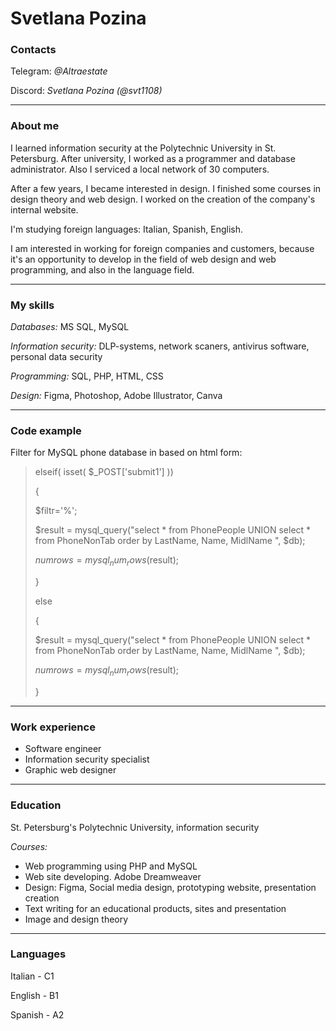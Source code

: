 # Svetlana Pozina 
### **Contacts**

Telegram: *@Altraestate*

Discord: *Svetlana Pozina (@svt1108)*

___

### **About me**

I learned information security at the Polytechnic University in St. Petersburg. After university, I worked as a programmer and database administrator. Also I serviced a local network of 30 computers. 

After a few years, I became interested in design. I finished some courses in design theory and web design. I worked on the creation of the company's internal website. 

I'm studying foreign languages: Italian, Spanish, English. 

I am interested in working for foreign companies and customers, because it's an opportunity to develop in the field of web design and web programming, and also in the language field.

___

### **My skills**

*Databases:* MS SQL, MySQL

*Information security:* DLP-systems, network scaners, antivirus software, personal data security

*Programming:* SQL, PHP, HTML, CSS 

*Design:* Figma, Photoshop, Adobe Illustrator, Canva

___

### **Code example**

Filter for MySQL phone database in based on html form:

> elseif( isset( $_POST['submit1'] )) 
>
> {
>
> $filtr='%';
>
> $result = mysql_query("select * from PhonePeople UNION select * from PhoneNonTab order by LastName, Name, MidlName  ", $db);
>
> $numrows = mysql_num_rows($result);
>
> }
>
> else
>
> {
>
> $result = mysql_query("select * from PhonePeople UNION select * from PhoneNonTab order by LastName, Name, MidlName  ", $db);
>
>$numrows = mysql_num_rows($result);
>
>}

___

### **Work experience**

- Software engineer
- Information security specialist
- Graphic web designer

___
### **Education**
St. Petersburg's Polytechnic University, information security

*Courses:*

- Web programming using PHP and MySQL
- Web site developing. Adobe Dreamweaver
- Design: Figma, Social media design, prototyping website, presentation creation
- Text writing for an educational products, sites and presentation
- Image and design theory

___
### **Languages**
Italian - C1

English - B1

Spanish - A2
